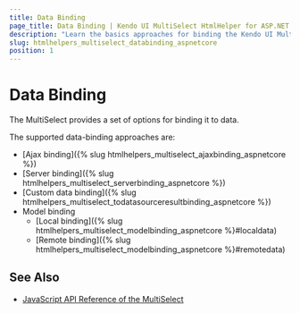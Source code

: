 ```yaml
---
title: Data Binding
page_title: Data Binding | Kendo UI MultiSelect HtmlHelper for ASP.NET Core
description: "Learn the basics approaches for binding the Kendo UI MultiSelect HtmlHelper for ASP.NET Core (MVC 6 or ASP.NET Core MVC)."
slug: htmlhelpers_multiselect_databinding_aspnetcore
position: 1
---
```


# Data Binding

The MultiSelect provides a set of options for binding it to data.

The supported data-binding approaches are:

* [Ajax binding]({% slug htmlhelpers_multiselect_ajaxbinding_aspnetcore %})
* [Server binding]({% slug htmlhelpers_multiselect_serverbinding_aspnetcore %})
* [Custom data binding]({% slug htmlhelpers_multiselect_todatasourceresultbinding_aspnetcore %})
* Model binding
    * [Local binding]({% slug htmlhelpers_multiselect_modelbinding_aspnetcore %}#localdata)
    * [Remote binding]({% slug htmlhelpers_multiselect_modelbinding_aspnetcore %}#remotedata)

## See Also

* [JavaScript API Reference of the MultiSelect](http://docs.telerik.com/kendo-ui/api/javascript/ui/multiselect)

